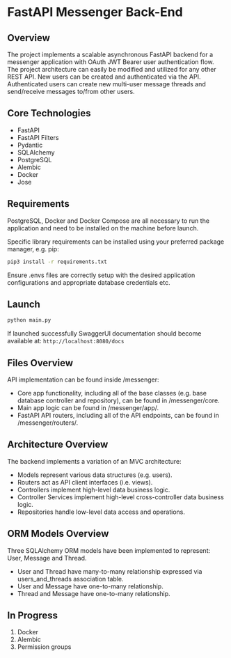 # FastAPI Messenger Back-End 

## Overview

The project implements a scalable asynchronous FastAPI backend for a messenger application with OAuth JWT Bearer user authentication flow. The project architecture can easily be modified and utilized for any other REST API. New users can be created and authenticated via the API. Authenticated users can create new multi-user message threads and send/receive messages to/from other users. 

## Core Technologies

- FastAPI
- FastAPI Filters
- Pydantic
- SQLAlchemy
- PostgreSQL
- Alembic
- Docker 
- Jose

## Requirements

PostgreSQL, Docker and Docker Compose are all necessary to run the application and need to be installed on the machine before launch.

Specific library requirements can be installed using your preferred package manager, e.g. pip:

```bash
pip3 install -r requirements.txt
```

Ensure .envs files are correctly setup with the desired application configurations and appropriate database credentials etc.

## Launch

```bash
python main.py
```

If launched successfully SwaggerUI documentation should become available at: `http://localhost:8080/docs`

## Files Overview 

API implementation can be found inside /messenger:

- Core app functionality, including all of the base classes (e.g. base database controller and repository), can be found in /messenger/core.
- Main app logic can be found in /messenger/app/.
- FastAPI API routers, including all of the API endpoints, can be found in /messenger/routers/.

## Architecture Overview 

The backend implements a variation of an MVC architecture:

- Models represent various data structures (e.g. users).
- Routers act as API client interfaces (i.e. views).
- Controllers implement high-level data business logic.
- Controller Services implement high-level cross-controller data business logic.
- Repositories handle low-level data access and operations.

## ORM Models Overview 

Three SQLAlchemy ORM models have been implemented to represent: User, Message and Thread.

- User and Thread have many-to-many relationship expressed via users_and_threads association table.
- User and Message have one-to-many relationship.
- Thread and Message have one-to-many relationship.


## In Progress

1. Docker
2. Alembic 
3. Permission groups
